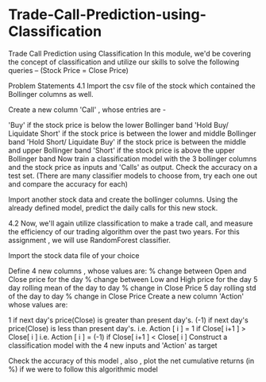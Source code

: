 # Trade-Call-Prediction-using-Classification
Trade Call Prediction using Classification
In this module, we'd be covering the concept of classification and utilize our skills to solve the following queries – (Stock Price = Close Price)

Problem Statements
4.1 Import the csv file of the stock which contained the Bollinger columns as well.

Create a new column 'Call' , whose entries are -

'Buy' if the stock price is below the lower Bollinger band
'Hold Buy/ Liquidate Short' if the stock price is between the lower and middle Bollinger band
'Hold Short/ Liquidate Buy' if the stock price is between the middle and upper Bollinger band
'Short' if the stock price is above the upper Bollinger band
Now train a classification model with the 3 bollinger columns and the stock price as inputs and 'Calls' as output. Check the accuracy on a test set. (There are many classifier models to choose from, try each one out and compare the accuracy for each)

Import another stock data and create the bollinger columns. Using the already defined model, predict the daily calls for this new stock.

4.2 Now, we'll again utilize classification to make a trade call, and measure the efficiency of our trading algorithm over the past two years. For this assignment , we will use RandomForest classifier.

Import the stock data file of your choice

Define 4 new columns , whose values are:
% change between Open and Close price for the day
% change between Low and High price for the day
5 day rolling mean of the day to day % change in Close Price
5 day rolling std of the day to day % change in Close Price
Create a new column 'Action' whose values are:

1 if next day's price(Close) is greater than present day's.
(-1) if next day's price(Close) is less than present day's.
i.e. Action [ i ] = 1 if Close[ i+1 ] > Close[ i ]
i.e. Action [ i ] = (-1) if Close[ i+1 ] < Close[ i ]
Construct a classification model with the 4 new inputs and 'Action' as target

Check the accuracy of this model , also , plot the net cumulative returns (in %) if we were to follow this algorithmic model
